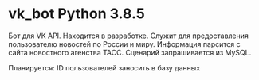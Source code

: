 # vk_bot Python 3.8.5
Бот для VK API.
Находится в разработке.
Служит для предоставления пользователю
новостей по России и миру.
Информация парсится с сайта новостного агенства
ТАСС.
Сценарий запрашивается из MySQL.

Планируется:
ID пользователей заносить в базу данных

